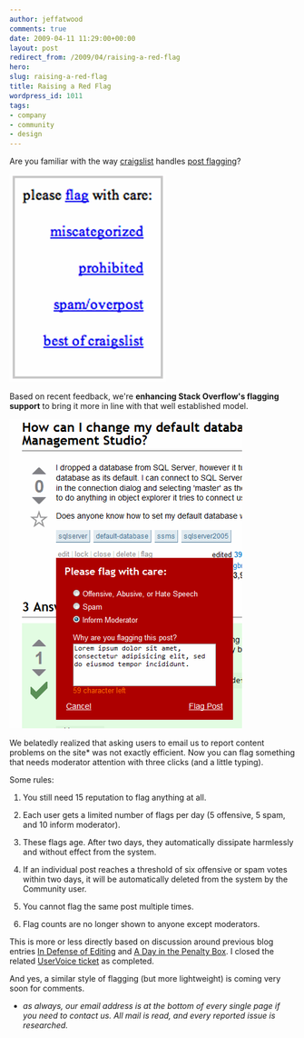```yaml
---
author: jeffatwood
comments: true
date: 2009-04-11 11:29:00+00:00
layout: post
redirect_from: /2009/04/raising-a-red-flag
hero: 
slug: raising-a-red-flag
title: Raising a Red Flag
wordpress_id: 1011
tags:
- company
- community
- design
---
```



Are you familiar with the way [craigslist](http://craigslist.org) handles [post flagging](http://www.craigslist.org/about/help/flags_and_community_moderation)?



![craigslist-flagging](/images/wordpress/craigslist-flagging.png)



Based on recent feedback, we're **enhancing Stack Overflow's flagging support** to bring it more in line with that well established model.



![stackoverflow-flagging](/images/wordpress/stackoverflow-flagging.png)



We belatedly realized that asking users to email us to report content problems on the site* was not exactly efficient. Now you can flag something that needs moderator attention with three clicks (and a little typing).



Some rules:







  1. You still need 15 reputation to flag anything at all.

  2. Each user gets a limited number of flags per day (5 offensive, 5 spam, and 10 inform moderator).

  3. These flags age. After two days, they automatically dissipate harmlessly and without effect from the system.

  4. If an individual post reaches a threshold of six offensive or spam votes within two days, it will be automatically deleted from the system by the Community user.

  5. You cannot flag the same post multiple times.

  6. Flag counts are no longer shown to anyone except moderators.




This is more or less directly based on discussion around previous blog entries [In Defense of Editing](http://blog.stackoverflow.com/2009/04/in-defense-of-editing/) and [A Day in the Penalty Box](http://blog.stackoverflow.com/2009/04/a-day-in-the-penalty-box/). I closed the related [UserVoice ticket](http://stackoverflow.uservoice.com/pages/general/suggestions/159703-allow-for-reporting-of-content-and-users-to-mods-and-or-team) as completed.



And yes, a similar style of flagging (but more lightweight) is coming very soon for comments.



* _as always, our email address is at the bottom of every single page if you need to contact us. All mail is read, and every reported issue is researched._

